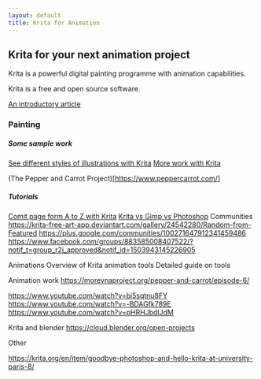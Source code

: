 ```yaml
---
layout: default
title: Krita for Animation
---
```



## Krita for your next animation project

Krita is a powerful digital painting programme with animation capabilities.

Krita is a free and open source software.

[An introductory article](https://www.cio.com/article/2889262/photoshop-competitor-krita-is-a-true-creative-tool-and-its-free-and-open-source.html)

### Painting

##### Some sample work
[See different styles of illustrations with Krita](https://krita.org/en/features/gallery/)
[More work with Krita ](https://krita-free-art-app.deviantart.com/gallery/)

(The Pepper and Carrot Project)[https://www.peppercarrot.com/]

##### Tutorials
[Comit page form A to Z with Krita](http://www.davidrevoy.com/article321/comic-page-from-a-to-z-with-krita)
[Krita vs Gimp vs Photoshop](https://www.reddit.com/r/krita/comments/3xhdli/krita_vs_gimp_vs_photoshop/)
Communities
https://krita-free-art-app.deviantart.com/gallery/24542280/Random-from-Featured
https://plus.google.com/communities/100271647912341459486
https://www.facebook.com/groups/883585008407522/?notif_t=group_r2j_approved&notif_id=1503943145226905

Animations
Overview of Krita animation tools
Detailed guide on tools

Animation work
https://morevnaproject.org/pepper-and-carrot/episode-6/

https://www.youtube.com/watch?v=bi5sqtnu8FY
https://www.youtube.com/watch?v=-BDAGfk789E
https://www.youtube.com/watch?v=pHRHJbdlJdM

Krita and blender  https://cloud.blender.org/open-projects

Other

https://krita.org/en/item/goodbye-photoshop-and-hello-krita-at-university-paris-8/
